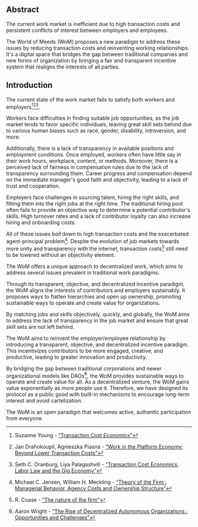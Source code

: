 

## Abstract

The current work market is inefficient due to high transaction costs and persistent conflicts of interest between employers and employees. 

The World of Meeds (WoM) proposes a new paradigm to address these issues by reducing transaction costs and reinventing working relationships. It's a digital space that bridges the gap between traditional companies and new forms of organization by bringing a fair and transparent incentive system that realigns the interests of all parties.

## Introduction

The current state of the work market fails to satisfy both workers and employers[^1][^2][^3]. 

Workers face difficulties in finding suitable job opportunities, as the job market tends to favor specific individuals, leaving great skill sets behind due to various human biases such as race, gender, disability, introversion, and more. 

Additionally, there is a lack of transparency in available positions and employment conditions. Once employed, workers often have little say in their work hours, workplace, content, or methods. Moreover, there is a perceived lack of fairness in compensation rules due to the lack of transparency surrounding them. Career progress and compensation depend on the immediate manager's good faith and objectivity, leading to a lack of trust and cooperation. 

Employers face challenges in sourcing talent, hiring the right skills, and fitting them into the right jobs at the right time. The traditional hiring pool often fails to provide an objective way to determine a potential contributor's skills. High turnover rates and a lack of contributor loyalty can also increase hiring and onboarding costs. 

All of these issues boil down to high transaction costs and the exacerbated agent-principal problem[^4]. Despite the evolution of job markets towards more unity and transparency with the internet, transaction costs[^5] still need to be lowered without an objectivity element. 

The WoM offers a unique approach to decentralized work, which aims to address several issues prevalent in traditional work paradigms.

Through its transparent, objective, and decentralized incentive paradigm, the WoM aligns the interests of contributors and employers sustainably. It proposes ways to flatten hierarchies and open up ownership, promoting sustainable ways to operate and create value for organizations.

By matching jobs and skills objectively, quickly, and globally, the WoM aims to address the lack of transparency in the job market and ensure that great skill sets are not left behind. 

The WoM aims to reinvent the employer/employee relationship by introducing a transparent, objective, and decentralized incentive paradigm. This incentivizes contributors to be more engaged, creative, and productive, leading to greater innovation and productivity. 

By bridging the gap between traditional corporations and newer organizational models like DAOs[^6], the WoM provides sustainable ways to operate and create value for all. As a decentralized venture, the WoM gains value exponentially as more people use it. Therefore, we have designed its protocol as a public good with built-in mechanisms to encourage long-term interest and avoid cartelization. 

The WoM is an open paradigm that welcomes active, authentic participation from everyone.


[^1]: Suzanne Young - [“Transaction Cost Economics”](https://www.academia.edu/24703426/Transaction_Cost_Economics)
[^2]: Jan Drahokoupil, Agnieszka Piasna - [“Work in the Platform Economy: Beyond Lower Transaction Costs”](https://www.intereconomics.eu/contents/year/2017/number/6/article/work-in-the-platform-economy-beyond-lower-transaction-costs.html)
[^3]: Seth C. Oranburg, Liya Palagashvili - [“Transaction Cost Economics, Labor Law and the Gig Economy”](https://dsc.duq.edu/cgi/viewcontent.cgi?article=1115&context=law-faculty-scholarship)
[^4]: Michael C. Jensen, William H. Meckling - [“Theory of the Firm : Managerial Behavior, Agency Costs and Ownership Structure”](https://www.sfu.ca/~wainwrig/Econ400/jensen-meckling.pdf)
[^5]: R. Coase - [“The nature of the firm”](http://econdse.org/wp-content/uploads/2014/09/firm-coase.pdf)
[^6]: Aaron Wright - [“The Rise of Decentralized Autonomous Organizations : Opportunities and Challenges”](https://stanford-jblp.pubpub.org/pub/rise-of-daos/release/1)

